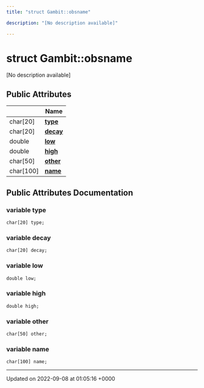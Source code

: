 ```yaml
---
title: "struct Gambit::obsname"

description: "[No description available]"

---
```


# struct Gambit::obsname



[No description available]

## Public Attributes

|                | Name           |
| -------------- | -------------- |
| char[20] | **[type](/documentation/code/classes/structgambit_1_1obsname/)**  |
| char[20] | **[decay](/documentation/code/classes/structgambit_1_1obsname/)**  |
| double | **[low](/documentation/code/classes/structgambit_1_1obsname/)**  |
| double | **[high](/documentation/code/classes/structgambit_1_1obsname/)**  |
| char[50] | **[other](/documentation/code/classes/structgambit_1_1obsname/)**  |
| char[100] | **[name](/documentation/code/classes/structgambit_1_1obsname/)**  |

## Public Attributes Documentation

### variable type

```
char[20] type;
```


### variable decay

```
char[20] decay;
```


### variable low

```
double low;
```


### variable high

```
double high;
```


### variable other

```
char[50] other;
```


### variable name

```
char[100] name;
```


-------------------------------

Updated on 2022-09-08 at 01:05:16 +0000
